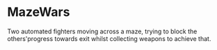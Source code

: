# MazeWars
Two automated fighters moving across a maze, trying to block the others'progress towards exit whilst collecting weapons to achieve that. 

